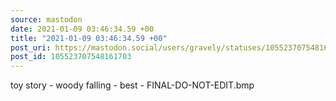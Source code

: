 ```yaml
---
source: mastodon
date: 2021-01-09 03:46:34.59 +00
title: "2021-01-09 03:46:34.59 +00"
post_uri: https://mastodon.social/users/gravely/statuses/105523707548161703
post_id: 105523707548161703
---
```

toy story - woody falling - best - FINAL-DO-NOT-EDIT.bmp


